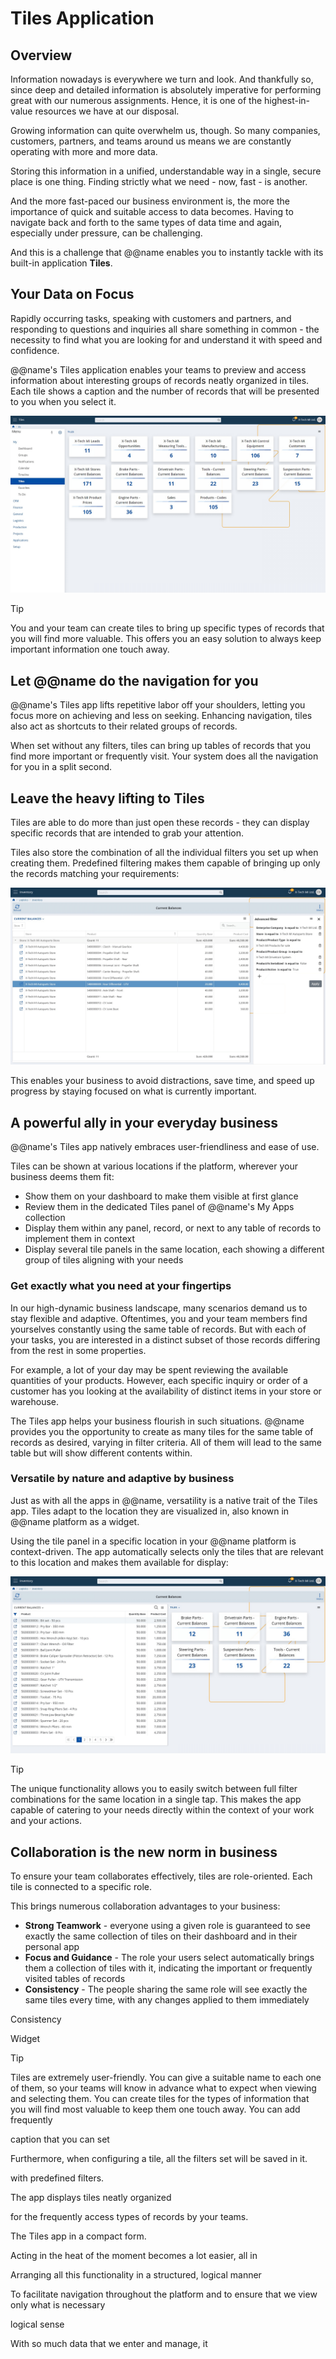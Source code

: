 # Tiles Application

## Overview

Information nowadays is everywhere we turn and look. 
And thankfully so, since deep and detailed information is absolutely imperative for performing great with our numerous assignments. 
Hence, it is one of the highest-in-value resources we have at our disposal.  

Growing information can quite overwhelm us, though. 
So many companies, customers, partners, and teams around us means we are constantly operating with more and more data.  

Storing this information in a unified, understandable way in a single, secure place is one thing. 
Finding strictly what we need - now, fast - is another.  

And the more fast-paced our business environment is, the more the importance of quick and suitable access to data becomes. 
Having to navigate back and forth to the same types of data time and again, especially under pressure, can be challenging.  

And this is a challenge that @@name enables you to instantly tackle with its built-in application **Tiles**.  

## Your Data on Focus

Rapidly occurring tasks, speaking with customers and partners, and responding to questions and inquiries all share something in common - the necessity to find what you are looking for and understand it with speed and confidence.  

@@name's Tiles application enables your teams to preview and access information about interesting groups of records neatly organized in tiles. 
Each tile shows a caption and the number of records that will be presented to you when you select it.  

![Tiles](Tiles-erp-net-image-2023-08-25-transformed.png)  

> [!TIP]  
> You and your team can create tiles to bring up specific types of records that you will find more valuable.
> This offers you an easy solution to always keep important information one touch away.  

## Let @@name do the navigation for you

@@name's Tiles app lifts repetitive labor off your shoulders, letting you focus more on achieving and less on seeking. 
Enhancing navigation, tiles also act as shortcuts to their related groups of records.  

When set without any filters, tiles can bring up tables of records that you find more important or frequently visit. 
Your system does all the navigation for you in a split second.  

## Leave the heavy lifting to Tiles

Tiles are able to do more than just open these records - they can display specific records that are intended to grab your attention.  

Tiles also store the combination of all the individual filters you set up when creating them. 
Predefined filtering makes them capable of bringing up only the records matching your requirements:  

![Tiles - Navigator with Filters Applied](Tiles-erp-net-navigator-filters-applied-2023-08-25-transformed.png)  

This enables your business to avoid distractions, save time, and speed up progress by staying focused on what is currently important.  

## A powerful ally in your everyday business

@@name's Tiles app natively embraces user-friendliness and ease of use.  

Tiles can be shown at various locations if the platform, wherever your business deems them fit:  

* Show them on your dashboard to make them visible at first glance  
* Review them in the dedicated Tiles panel of @@name's My Apps collection  
* Display them within any panel, record, or next to any table of records to implement them in context  
* Display several tile panels in the same location, each showing a different group of tiles aligning with your needs  

### Get exactly what you need at your fingertips

In our high-dynamic business landscape, many scenarios demand us to stay flexible and adaptive. 
Oftentimes, you and your team members find yourselves constantly using the same table of records. 
But with each of your tasks, you are interested in a distinct subset of those records differing from the rest in some properties.  

For example, a lot of your day may be spent reviewing the available quantities of your products. 
However, each specific inquiry or order of a customer has you looking at the availability of distinct items in your store or warehouse.  

The Tiles app helps your business flourish in such situations. 
@@name provides you the opportunity to create as many tiles for the same table of records as desired, varying in filter criteria. 
All of them will lead to the same table but will show different contents within.  

### Versatile by nature and adaptive by business

Just as with all the apps in @@name, versatility is a native trait of the Tiles app. 
Tiles adapt to the location they are visualized in, also known in @@name platform as a widget.  

Using the tile panel in a specific location in your @@name platform is context-driven. 
The app automatically selects only the tiles that are relevant to this location and makes them available for display:  

![Tiles - In Context of a Navigator](Tiles-erp-net-navigator-widget-in-context-2023-08-25-transformed.png)  

> [!TIP]
> The unique functionality allows you to easily switch between full filter combinations for the same location in a single tap.
> This makes the app capable of catering to your needs directly within the context of your work and your actions. 

## Collaboration is the new norm in business

To ensure your team collaborates effectively, tiles are role-oriented. 
Each tile is connected to a specific role.  

This brings numerous collaboration advantages to your business:  

* **Strong Teamwork** - everyone using a given role is guaranteed to see exactly the same collection of tiles on their dashboard and in their personal app  
* **Focus and Guidance** - The role your users select automatically brings them a collection of tiles with it, indicating the important or frequently visited tables of records  
* **Consistency** - The people sharing the same role will see exactly the same tiles every time, with any changes applied to them immediately  

Consistency

Widget


> [!TIP]  
> Tiles are extremely user-friendly.
> You can give a suitable name to each one of them, so your teams will know in advance what to expect when viewing and selecting them. 
> You can create tiles for the types of information that you will find most valuable to keep them one touch away.
> You can add frequently 


caption that you can set 


Furthermore, when configuring a tile, all the filters set will be saved in it.  

with predefined filters.  





The app displays tiles neatly organized 

for the frequently access types of records by your teams.  

The Tiles app   in a compact form.  




Acting in the heat of the moment becomes a lot easier, all in 




Arranging all this functionality in a structured, logical manner

To facilitate navigation throughout the platform and to ensure that we view only what is necessary 

logical sense

With so much data that we enter and manage, it 


